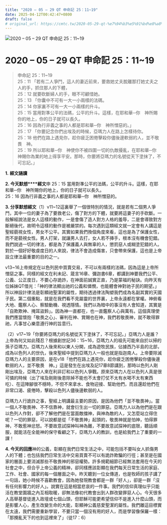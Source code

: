 ```yaml
---
title: "2020 – 05 – 29 QT 申命記 25：11~19"
date: 2025-04-12T00:42:47+0800
draft: false
# original_url: https://cmtc.tw/2020-05-29-qt-%e7%94%b3%e5%91%bd%e8%a8%98-25%ef%bc%9a1119
---
```


![2020 – 05 – 29 QT 申命記 25：11~19](/images/qt.jpg   "2020 – 05 – 29 QT 申命記 25：11~19")

# 2020 – 05 – 29 QT 申命記 25：11~19

> 申命記 25：11~19  
> 25：11 「若有二人爭鬥，這人的妻近前來，要救她丈夫脫離那打她丈夫之人的手，抓住那人的下體，  
> 25：12 就要砍斷婦人的手，眼不可顧惜她。  
> 25：13 「你囊中不可有一大一小兩樣的法碼。  
> 25：14 你家裏不可有一大一小兩樣的升斗。  
> 25：15 當用對準公平的法碼，公平的升斗。這樣，在耶和華─你　神所賜你的地上，你的日子就可以長久。  
> 25：16 因為行非義之事的人都是耶和華─你　神所憎惡的。」  
> 25：17 「你要記念你們出埃及的時候，亞瑪力人在路上怎樣待你。  
> 25：18 他們在路上遇見你，趁你疲乏困倦擊殺你儘後邊軟弱的人，並不敬畏　神。  
> 25：19 所以耶和華─你　神使你不被四圍一切的仇敵擾亂，在耶和華─你　神賜你為業的地上得享平安。那時，你要將亞瑪力的名號從天下塗抹了，不可忘記。」

**1.** **經文誦讀**

**2. 今天默想****經文**申 25：15 當用對準公平的法碼，公平的升斗。這樣，在耶和華─你　神所賜你的地上，你的日子就可以長久。  
25：16 因為行非義之事的人都是耶和華─你　神所憎惡的。

**3. 分享默想經文**（1）v11~12這裏舉了一個很特別的情況，就是若有二個男人爭鬥，其中一位的妻子為了要救老公，傷了對方的下體，就要將這妻子的手砍斷。一般解經說法是女人這樣的動作，一是會傷了造人對方人格的羞辱，二是會導致對方斷絕後代，故明令這樣的動作是被嚴禁的。每次遇到這類經文就一定會有人講這是聖經藐視女性，男女不公平。其實如果我們換個角度來看，這也是為了保護女性，而不是藐視女性。男人打架，就讓男人去打，女人若不挿手，根本沒有機會犯錯。我們說過一切的律法，都是為了保護義人與無辜的人，懲罰惡人或糊塗犯錯的人。對於一個好好敬虔度日的人來說，律法不會造成傷害，只會帶來保護，這也是上帝設立律法最重要的目的之一。

v13~16上帝規定在以色列民中買賣交易，不可以有兩樣的法碼，因為這是上帝所憎惡之事。同樣的經文在利未記、箴言16章、彌迦書6章，都講到神要我們公平、公義、公正度日，不要心存詭詐，在神面前誠實正直，乃是蒙福的秘訣。向昨天有位姊妹QT借光：「神的律法顯出祂的公義和憐憫，也能體會神對祂子民的期望。」所以神設計律法是彰顯祂聖潔的屬性，期待透過律法陶塑我們成為名副其實的天國子民。第二個重點，就是在我們看不見屬靈的世界裏，上帝永遠都在掌權。神俯看大地、鑑察人心、察驗動機、視透隱情。我們以為暗中的事沒有人會知道，其實是「自欺欺神、掩耳盜鈴」。因為神一直都在，也一直鑑察人心與萬有。這個真理使我們應當懷抱「敬畏之心」、審判在神、賞賜也在神，我們若敬畏神，就不敢得罪祂，凡事甘心樂意遵行神的旨意行。

（2）v17~19「你要將亞瑪力的名號從天下塗抹了，不可忘記。」亞瑪力人是誰？上帝為何又如此殘忍？根據創世記36：15~16，亞瑪力人的祖先可能來自於以掃的孫子亞瑪力。亞瑪力人後來和以東人分開，成為遊牧民族，佔據西乃半島的北部，成為以色列人的世仇，後來聖經中提到亞瑪力人一般也就是指迦南人。上帝要除滅亞瑪力人的主要原因，是在v18「他們在路上遇見你，趁你疲乏困倦擊殺你儘後邊軟弱的人，並不敬畏　神。」這是發生在出埃及記17章8節講到，那時以色列人剛剛出埃及，亞瑪力人來在利非訂和以色列人爭戰。原來亞瑪力人在以色列人真是很可憐的時候（出了埃及剛剛後患除掉不能也不太會打仗不太有水喝不太有東西吃）、在這陣腳很不穩時，不但不來拿水、食物迎接、幫助他們，而且還趁他們在非常口渴、疲倦時，擊殺以色列人儘後邊軟弱的人。

亞瑪力人行詭詐之事，聖經上明講最主要的原因，是因為他們「並不敬畏神」。當一個人不敬畏神、不不信靠神，就會衍生出一切的罪惡。亞瑪力人以為他們是在跟以色列人作對，卻不了解他們是在當面敵擋神，與神為敵的人，又怎麼站立得住呢？一切的罪惡，可以說都是從「不敬畏神」起頭的，敬畏神就是怕神，怕得罪神，不敢惹神忿怒。不要故意試探神叫神為難，不要故意試探神的底限，聽話順服，就能活在全能神的保守看顧之下，亞瑪力人的教訓，也是給我們上了重要的一課！

**4. 今天的回應**神的公義，彰顯在我們日常生活之中，可能包括不要叫女人抓傷男人的下體；也包括我們日常生活中交易買賣不可以有詭詐欺騙的行徑；甚至是在國家的層面上要消滅那些不敬畏神的邪惡權勢。許多規範細節已經無法套用在今天的社會之中，但合乎上帝公義的精神，卻同樣應該彰顯在我們每天日常生活的家庭、工作、社會、國家的每一個層面之中。昨天聽到一位女傳道，也是牧師的孩子講了一句話，她小時候不喜歡教會，因為她發現教會都是一群「好人」，卻是一群「沒有任何影響力的好人」。說實在這是相當悲哀的一件事。我們的信仰真理似乎只能活在教堂圍牆之內互相取暖，卻無法像初代教會出到人群改變罪惡人心。今天很多人高舉基督徒進入政壇或七個山頭，但耶穌可能更希望信仰不是進入什麼山頭，而是影響人心，產生改變生命的大能，彰顯神公義慈愛聖潔的屬性。我們離這目標實在太遠，我們需要重新學習，不要只當一個沒有用的好人，而是學習像保羅一樣：「那攪亂天下的也到這裡來了」（徒17：6）
